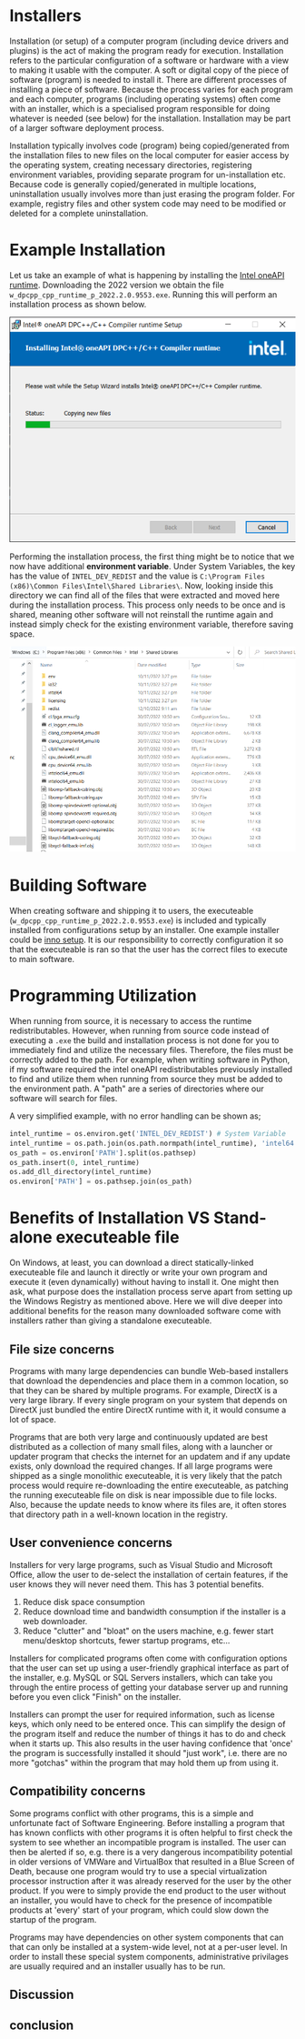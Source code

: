 # Installers

Installation (or setup) of a computer program (including device drivers and plugins) is the act of making the program ready for execution. Installation refers to the particular configuration of a software or hardware with a view to making it usable with the computer. A soft or digital copy of the piece of software (program) is needed to install it. There are different processes of installing a piece of software. Because the process varies for each program and each computer, programs (including operating systems) often come with an installer, which is a specialised program responsible for doing whatever is needed (see below) for the installation. Installation may be part of a larger software deployment process.

Installation typically involves code (program) being copied/generated from the installation files to new files on the local computer for easier access by the operating system, creating necessary directories, registering environment variables, providing separate program for un-installation etc. Because code is generally copied/generated in multiple locations, uninstallation usually involves more than just erasing the program folder. For example, registry files and other system code may need to be modified or deleted for a complete uninstallation.

# Example Installation

Let us take an example of what is happening by installing the [Intel oneAPI runtime](https://www.intel.com/content/www/us/en/developer/articles/tool/compilers-redistributable-libraries-by-version.html). Downloading the 2022 version we obtain the file `w_dpcpp_cpp_runtime_p_2022.2.0.9553.exe`. Running this will perform an installation process as shown below.

![](./images/intel_oneAPI.PNG)

Performing the installation process, the first thing might be to notice that we now have additional **environment variable**. Under System Variables, the key has the value of `INTEL_DEV_REDIST` and the value is `C:\Program Files (x86)\Common Files\Intel\Shared Libraries\`. Now, looking inside this directory we can find all of the files that were extracted and moved here during the installation process. This process only needs to be once and is shared, meaning other software will not reinstall the runtime again and instead simply check for the existing environment variable, therefore saving space.

![](./images/intel_oneAPI_installed.PNG)

# Building Software

When creating software and shipping it to users, the executeable (`w_dpcpp_cpp_runtime_p_2022.2.0.9553.exe`) is included and typically installed from configurations setup by an installer. One example installer could be [inno setup](https://jrsoftware.org/isinfo.php). It is our responsibility to correctly configuration it so that the executeable is ran so that the user has the correct files to execute to main software.

# Programming Utilization

When running from source, it is necessary to access the runtime redistributables. However, when running from source code instead of executing a `.exe` the build and installation process is not done for you to immediately find and utilize the necessary files. Therefore, the files must be correctly added to the path. For example, when writing software in Python, if my software required the intel oneAPI redistributables previously installed to find and utilize them when running from source they must be added to the environment path. A "path" are a series of directories where our software will search for files.

A very simplified example, with no error handling can be shown as;

```python
intel_runtime = os.environ.get('INTEL_DEV_REDIST') # System Variable
intel_runtime = os.path.join(os.path.normpath(intel_runtime), 'intel64')
os_path = os.environ['PATH'].split(os.pathsep)
os_path.insert(0, intel_runtime)
os.add_dll_directory(intel_runtime)
os.environ['PATH'] = os.pathsep.join(os_path)

```

# Benefits of Installation VS Stand-alone executeable file

On Windows, at least, you can download a direct statically-linked executeable file and launch it directly or write your own program and execute it (even dynamically) without having to install it. One might then ask, what purpose does the installation process serve apart from setting up the Windows Registry as mentioned above. Here we will dive deeper into additional benefits for the reason many downloaded software come with installers rather than giving a standalone executeable.

## File size concerns

Programs with many large dependencies can bundle Web-based installers that download the dependencies and place them in a common location, so that they can be shared by multiple programs. For example, DirectX is a very large library. If every single program on your system that depends on DirectX just bundled the entire DirectX runtime with it, it would consume a lot of space.

Programs that are both very large and continuously updated are best distributed as a collection of many small files, along with a launcher or updater program that checks the internet for an updatem and if any update exists, only download the required changes. If all large programs were shipped as a single monolithic executeable, it is very likely that the patch process would require re-downloading the entire executeable, as patching the running executeable file on disk is near impossible due to file locks. Also, because the update needs to know where its files are, it often stores that directory path in a well-known location in the registry.

## User convenience concerns

Installers for very large programs, such as Visual Studio and Microsoft Office, allow the user to de-select the installation of certain features, if the user knows they will never need them. This has 3 potential benefits.

1. Reduce disk space consumption
2. Reduce download time and bandwidth consumption if the installer is a web downloader.
3. Reduce "clutter" and "bloat" on the users machine, e.g. fewer start menu/desktop shortcuts, fewer startup programs, etc...

Installers for complicated programs often come with configuration options that the user can set up using a user-friendly graphical interface as part of the installer, e.g. MySQL or SQL Servers installers, which can take you through the entire process of getting your database server up and running before you even click "Finish" on the installer.

Installers can prompt the user for required information, such as license keys, which only need to be entered once. This can simplify the design of the program itself and reduce the number of things it has to do and check when it starts up. This also results in the user having confidence that 'once' the program is successfully installed it should "just work", i.e. there are no more "gotchas" within the program that may hold them up from using it.

## Compatibility concerns

Some programs conflict with other programs, this is a simple and unfortunate fact of Software Engineering. Before installing a program that has known conflicts with other programs it is often helpful to first check the system to see whether an incompatible program is installed. The user can then be alerted if so, e.g. there is a very dangerous incompatibility potential in older versions of VMWare and VirtualBox that resulted in a Blue Screen of Death, because one program would try to use a special virtualization processor instruction after it was already reserved for the user by the other product. If you were to simply provide the end product to the user without an installer, you would have to check for the presence of incompatible products at 'every' start of your program, which could slow down the startup of the program.

Programs may have dependencies on other system components that can that can only be installed at a system-wide level, not at a per-user level. In order to install these special system components, administrative privilages are usually required and an installer usually has to be run.

## Discussion



## conclusion

